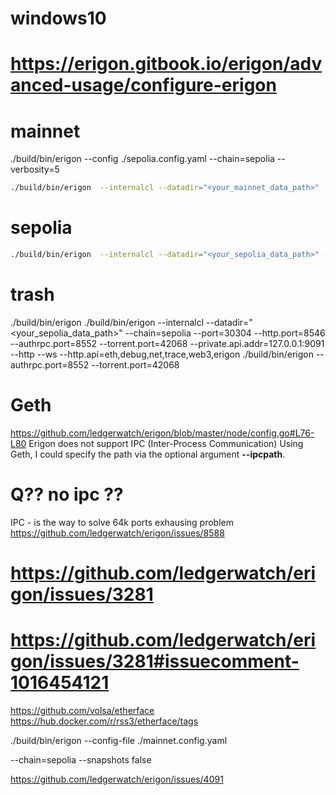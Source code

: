 # windows10
# https://erigon.gitbook.io/erigon/advanced-usage/configure-erigon
# mainnet
./build/bin/erigon --config ./sepolia.config.yaml --chain=sepolia --verbosity=5


```bash
./build/bin/erigon  --internalcl --datadir="<your_mainnet_data_path>" --chain=mainnet --port=30303 --http.port=8545 --authrpc.port=8551 --torrent.port=42069 --private.api.addr=127.0.0.1:9090 --http --ws --http.api=eth,debug,net,trace,web3,erigon
```
# sepolia
```bash
./build/bin/erigon  --internalcl --datadir="<your_sepolia_data_path>" --chain=sepolia --port=30304 --http.port=8546 --authrpc.port=8552 --torrent.port=42068 --private.api.addr=127.0.0.1:9091 --http --ws --http.api=eth,debug,net,trace,web3,erigon
```

# trash
./build/bin/erigon
./build/bin/erigon  --internalcl --datadir="<your_sepolia_data_path>" --chain=sepolia --port=30304 --http.port=8546 --authrpc.port=8552 --torrent.port=42068 --private.api.addr=127.0.0.1:9091 --http --ws --http.api=eth,debug,net,trace,web3,erigon
./build/bin/erigon    --authrpc.port=8552 --torrent.port=42068

# Geth
https://github.com/ledgerwatch/erigon/blob/master/node/config.go#L76-L80
Erigon does not support IPC (Inter-Process Communication)
Using Geth, I could specify the path via the optional argument **--ipcpath**.

# Q?? no ipc ?? 
IPC - is the way to solve 64k ports exhausing problem
https://github.com/ledgerwatch/erigon/issues/8588
# https://github.com/ledgerwatch/erigon/issues/3281
# https://github.com/ledgerwatch/erigon/issues/3281#issuecomment-1016454121


https://github.com/volsa/etherface
https://hub.docker.com/r/rss3/etherface/tags

./build/bin/erigon --config-file ./mainnet.config.yaml

--chain=sepolia
--snapshots false


https://github.com/ledgerwatch/erigon/issues/4091


